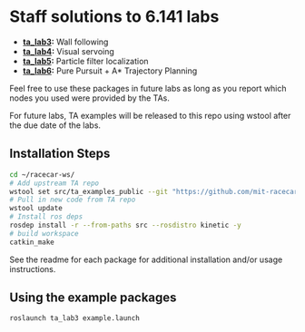 # Staff solutions to 6.141 labs

- **[ta_lab3](/ta_lab3):** Wall following
- **[ta_lab4](/ta_lab4):** Visual servoing
- **[ta_lab5](/ta_lab5):** Particle filter localization
- **[ta_lab6](/ta_lab6):** Pure Pursuit + A* Trajectory Planning

Feel free to use these packages in future labs as long as you report which nodes you used were provided by the TAs.
 
For future labs, TA examples will be released to this repo using wstool after the due date of the labs.
 
## Installation Steps
```bash
cd ~/racecar-ws/
# Add upstream TA repo
wstool set src/ta_examples_public --git "https://github.com/mit-racecar/TA_example_labs.git"
# Pull in new code from TA repo
wstool update
# Install ros deps
rosdep install -r --from-paths src --rosdistro kinetic -y
# build workspace
catkin_make
```

See the readme for each package for additional installation and/or usage instructions.

## Using the example packages
```bash
roslaunch ta_lab3 example.launch
``` 